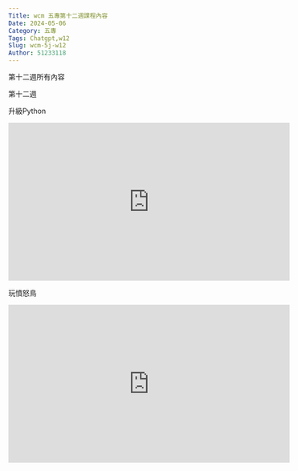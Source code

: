 ```yaml
---
Title: wcm 五專第十二週課程內容
Date: 2024-05-06 
Category: 五專
Tags: Chatgpt,w12
Slug: wcm-5j-w12
Author: 51233118
---
```


第十二週所有內容

<!-- PELICAN_END_SUMMARY -->

第十二週

升級Python

<iframe width="560" height="315" src="https://www.youtube.com/embed/W7zTJ76sPuw?si=l7vPpzyPIQ6pqje1" title="YouTube video player" frameborder="0" allow="accelerometer; autoplay; clipboard-write; encrypted-media; gyroscope; picture-in-picture; web-share" referrerpolicy="strict-origin-when-cross-origin" allowfullscreen></iframe>

玩憤怒鳥

<iframe width="560" height="315" src="https://www.youtube.com/embed/NPZPUcVlU5w?si=iFPSZ3rmwWfIDXkB" title="YouTube video player" frameborder="0" allow="accelerometer; autoplay; clipboard-write; encrypted-media; gyroscope; picture-in-picture; web-share" referrerpolicy="strict-origin-when-cross-origin" allowfullscreen></iframe>